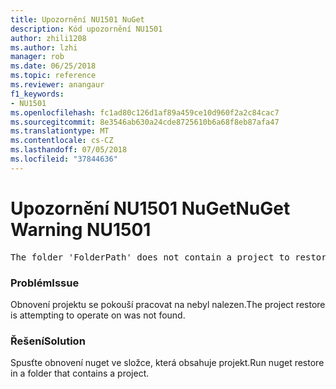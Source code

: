 ```yaml
---
title: Upozornění NU1501 NuGet
description: Kód upozornění NU1501
author: zhili1208
ms.author: lzhi
manager: rob
ms.date: 06/25/2018
ms.topic: reference
ms.reviewer: anangaur
f1_keywords:
- NU1501
ms.openlocfilehash: fc1ad80c126d1af89a459ce10d960f2a2c84cac7
ms.sourcegitcommit: 8e3546ab630a24cde8725610b6a68f8eb87afa47
ms.translationtype: MT
ms.contentlocale: cs-CZ
ms.lasthandoff: 07/05/2018
ms.locfileid: "37844636"
---
```

# <a name="nuget-warning-nu1501"></a><span data-ttu-id="411ee-103">Upozornění NU1501 NuGet</span><span class="sxs-lookup"><span data-stu-id="411ee-103">NuGet Warning NU1501</span></span>

<pre>The folder 'FolderPath' does not contain a project to restore.</pre>


### <a name="issue"></a><span data-ttu-id="411ee-104">Problém</span><span class="sxs-lookup"><span data-stu-id="411ee-104">Issue</span></span>
<span data-ttu-id="411ee-105">Obnovení projektu se pokouší pracovat na nebyl nalezen.</span><span class="sxs-lookup"><span data-stu-id="411ee-105">The project restore is attempting to operate on was not found.</span></span> 

### <a name="solution"></a><span data-ttu-id="411ee-106">Řešení</span><span class="sxs-lookup"><span data-stu-id="411ee-106">Solution</span></span>
<span data-ttu-id="411ee-107">Spusťte obnovení nuget ve složce, která obsahuje projekt.</span><span class="sxs-lookup"><span data-stu-id="411ee-107">Run nuget restore in a folder that contains a project.</span></span> 
